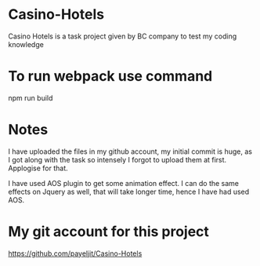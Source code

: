 # Casino-Hotels

Casino Hotels is a task project given by BC company to test my coding knowledge

# To run webpack use command

npm run build

# Notes

I have uploaded the files in my github account, my initial commit is huge, as I got along with the task so intensely I forgot to upload them at first. Applogise for that.

I have used AOS plugin to get some animation effect. I can do the same effects on Jquery as well, that will take longer time, hence I have had used AOS.

# My git account for this project

https://github.com/payeljit/Casino-Hotels
